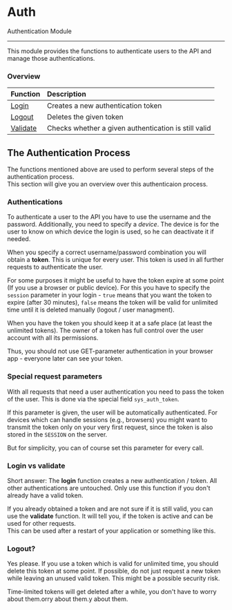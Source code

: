 # Auth
Authentication Module

---

This module provides the functions to authenticate users to the API and manage those authentications.  


### Overview
| Function		| Description  |
|---------------------- | :------------ |
| [Login](login.md)     | Creates a new authentication token |
| [Logout](logout.md)   | Deletes the given token |
| [Validate](validate.md)     | Checks whether a given authentication is still valid |


## The Authentication Process
The functions mentioned above are used to perform several steps of the authentication process.  
This section will give you an overview over this authenticaion process.

### Authentications
To authenticate a user to the API you have to use the username and the password. Additionally, you need to specify a *device*. The device is for the user to know on which device the login is used, so he can deactivate it if needed.

When you specify a correct username/password combination you will obtain a **token**. This is unique for every user. This token is used in all further requests to authenticate the user.

For some purposes it might be useful to have the token expire at some point (If you use a browser or public device). For this you have to specify the `session` parameter in your login - `true` means that you want the token to expire (after 30 minutes), `false` means the token will be valid for unlimited time until it is deleted manually (logout / user managment).

When you have the token you should keep it at a safe place (at least the unlimited tokens). The owner of a token has full control over the user account with all its permissions.

Thus, you should not use GET-parameter authentication in your browser app - everyone later can see your token.

### Special request parameters
With all requests that need a user authentication you need to pass the token of the user. This is done via the special field `sys_auth_token`.

If this parameter is given, the user will be automatically authenticated. For devices which can handle sessions (e.g., browsers) you might want to transmit the token only on your very first request, since the token is also stored in the `SESSION` on the server.

But for simplicity, you can of course set this parameter for every call.

### Login vs validate
Short answer: The **login** function creates a new authentication / token. All other authentications are untouched. Only use this function if you don't already have a valid token.

If you already obtained a token and are not sure if it is still valid, you can use the **validate** function. It will tell you, if the token is active and can be used for other requests.  
This can be used after a restart of your application or something like this.

### Logout?
Yes please. If you use a token which is valid for unlimited time, you should delete this token at some point. If possible, do not just request a new token while leaving an unused valid token. This might be a possible security risk.

Time-limited tokens will get deleted after a while, you don't have to worry about them.orry about them.y about them.